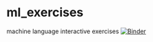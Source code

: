 # ml_exercises
machine language interactive exercises
[![Binder](https://mybinder.org/badge_logo.svg)](https://mybinder.org/v2/gh/turpema/ml_exercises/HEAD)
